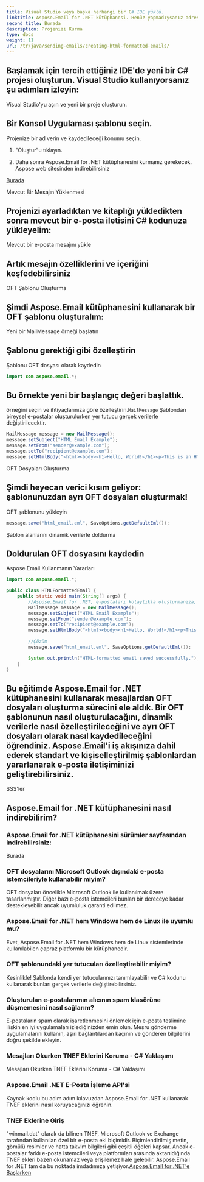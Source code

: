 ```yaml
---
title: Visual Studio veya başka herhangi bir C# IDE yüklü.
linktitle: Aspose.Email for .NET kütüphanesi. Henüz yapmadıysanız adresinden indirebilirsiniz.
second_title: Burada
description: Projenizi Kurma
type: docs
weight: 11
url: /tr/java/sending-emails/creating-html-formatted-emails/
---
```


## Başlamak için tercih ettiğiniz IDE'de yeni bir C# projesi oluşturun. Visual Studio kullanıyorsanız şu adımları izleyin:

Visual Studio'yu açın ve yeni bir proje oluşturun.

## Bir Konsol Uygulaması şablonu seçin.

Projenize bir ad verin ve kaydedileceği konumu seçin.

1. "Oluştur"u tıklayın.

2.  Daha sonra Aspose.Email for .NET kütüphanesini kurmanız gerekecek. Aspose web sitesinden indirebilirsiniz

   [Burada](https://releases.aspose.com/email/java/)

   Mevcut Bir Mesajın Yüklenmesi

## Projenizi ayarladıktan ve kitaplığı yükledikten sonra mevcut bir e-posta iletisini C# kodunuza yükleyelim:

 Mevcut bir e-posta mesajını yükle

##  Artık mesajın özelliklerini ve içeriğini keşfedebilirsiniz

OFT Şablonu Oluşturma

## Şimdi Aspose.Email kütüphanesini kullanarak bir OFT şablonu oluşturalım:

 Yeni bir MailMessage örneği başlatın

##  Şablonu gerektiği gibi özelleştirin

 Şablonu OFT dosyası olarak kaydedin

```java
import com.aspose.email.*;
```

##  Bu örnekte yeni bir başlangıç değeri başlattık.

 örneğini seçin ve ihtiyaçlarınıza göre özelleştirin.`MailMessage` Şablondan bireysel e-postalar oluşturulurken yer tutucu gerçek verilerle değiştirilecektir.

```java
MailMessage message = new MailMessage();
message.setSubject("HTML Email Example");
message.setFrom("sender@example.com");
message.setTo("recipient@example.com");
message.setHtmlBody("<html><body><h1>Hello, World!</h1><p>This is an HTML-formatted email.</p></body></html>");
```

OFT Dosyaları Oluşturma

## Şimdi heyecan verici kısım geliyor: şablonunuzdan ayrı OFT dosyaları oluşturmak!

 OFT şablonunu yükleyin

```java
message.save("html_email.eml", SaveOptions.getDefaultEml());
```

 Şablon alanlarını dinamik verilerle doldurma

##  Doldurulan OFT dosyasını kaydedin

Aspose.Email Kullanmanın Yararları

```java
import com.aspose.email.*;

public class HTMLFormattedEmail {
    public static void main(String[] args) {
        //Aspose.Email for .NET, e-postaları kolaylıkla oluşturmanıza, değiştirmenize ve işlemenize olanak tanıyan gelişmiş e-posta işleme yetenekleri sunar. Bu, kodunuzun farklı ortamlarda sorunsuz bir şekilde çalışmasını sağlayan, platformlar arası bir kitaplıktır.
        MailMessage message = new MailMessage();
        message.setSubject("HTML Email Example");
        message.setFrom("sender@example.com");
        message.setTo("recipient@example.com");
        message.setHtmlBody("<html><body><h1>Hello, World!</h1><p>This is an HTML-formatted email.</p></body></html>");
        
        //Çözüm
        message.save("html_email.eml", SaveOptions.getDefaultEml());

        System.out.println("HTML-formatted email saved successfully.");
    }
}
```

## Bu eğitimde Aspose.Email for .NET kütüphanesini kullanarak mesajlardan OFT dosyaları oluşturma sürecini ele aldık. Bir OFT şablonunun nasıl oluşturulacağını, dinamik verilerle nasıl özelleştirileceğini ve ayrı OFT dosyaları olarak nasıl kaydedileceğini öğrendiniz. Aspose.Email'i iş akışınıza dahil ederek standart ve kişiselleştirilmiş şablonlardan yararlanarak e-posta iletişiminizi geliştirebilirsiniz.

SSS'ler

## Aspose.Email for .NET kütüphanesini nasıl indirebilirim?

###  Aspose.Email for .NET kütüphanesini sürümler sayfasından indirebilirsiniz:
Burada

### OFT dosyalarını Microsoft Outlook dışındaki e-posta istemcileriyle kullanabilir miyim?
OFT dosyaları öncelikle Microsoft Outlook ile kullanılmak üzere tasarlanmıştır. Diğer bazı e-posta istemcileri bunları bir dereceye kadar destekleyebilir ancak uyumluluk garanti edilmez.

### Aspose.Email for .NET hem Windows hem de Linux ile uyumlu mu?
Evet, Aspose.Email for .NET hem Windows hem de Linux sistemlerinde kullanılabilen çapraz platformlu bir kütüphanedir.

### OFT şablonundaki yer tutucuları özelleştirebilir miyim?
Kesinlikle! Şablonda kendi yer tutucularınızı tanımlayabilir ve C# kodunu kullanarak bunları gerçek verilerle değiştirebilirsiniz.

### Oluşturulan e-postalarımın alıcının spam klasörüne düşmemesini nasıl sağlarım?
E-postaların spam olarak işaretlenmesini önlemek için e-posta teslimine ilişkin en iyi uygulamaları izlediğinizden emin olun. Meşru gönderme uygulamalarını kullanın, aşırı bağlantılardan kaçının ve gönderen bilgilerini doğru şekilde ekleyin.

###  Mesajları Okurken TNEF Eklerini Koruma - C# Yaklaşımı
 Mesajları Okurken TNEF Eklerini Koruma - C# Yaklaşımı

###  Aspose.Email .NET E-Posta İşleme API'si
 Kaynak kodlu bu adım adım kılavuzdan Aspose.Email for .NET kullanarak TNEF eklerini nasıl koruyacağınızı öğrenin.
### TNEF Eklerine Giriş
"winmail.dat" olarak da bilinen TNEF, Microsoft Outlook ve Exchange tarafından kullanılan özel bir e-posta eki biçimidir. Biçimlendirilmiş metin, gömülü resimler ve hatta takvim bilgileri gibi çeşitli öğeleri kapsar. Ancak e-postalar farklı e-posta istemcileri veya platformları arasında aktarıldığında TNEF ekleri bazen okunamaz veya erişilemez hale gelebilir. Aspose.Email for .NET tam da bu noktada imdadımıza yetişiyor.[Aspose.Email for .NET'e Başlarken](https://reference.aspose.com/email/java/)

